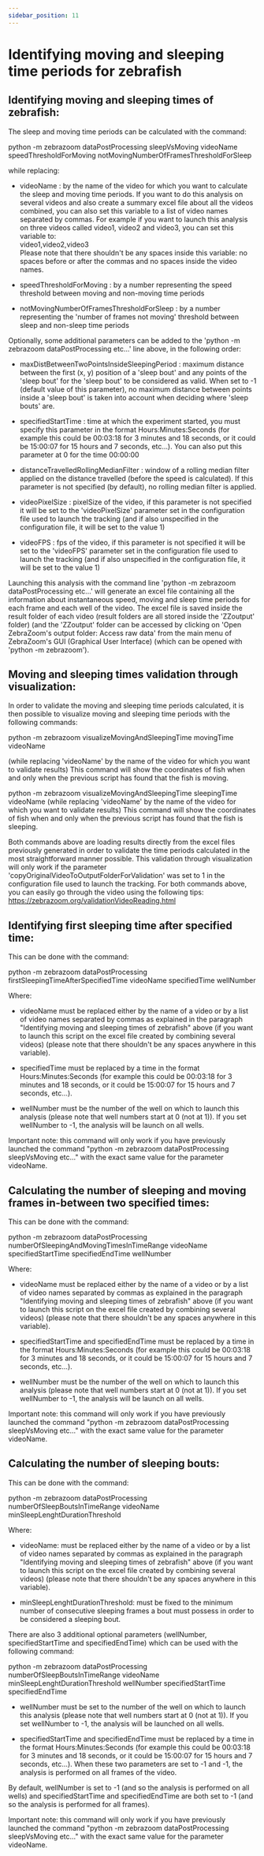 ```yaml
---
sidebar_position: 11
---
```



# Identifying moving and sleeping time periods for zebrafish

## Identifying moving and sleeping times of zebrafish:

The sleep and moving time periods can be calculated with the command:

python -m zebrazoom dataPostProcessing sleepVsMoving videoName speedThresholdForMoving notMovingNumberOfFramesThresholdForSleep

while replacing:

- videoName : by the name of the video for which you want to calculate the sleep and moving time periods.
If you want to do this analysis on several videos and also create a summary excel file about all the videos combined, you can also set this variable to a list of video names separated by commas. For example if you want to launch this analysis on three videos called video1, video2 and video3, you can set this variable to:<br/>
video1,video2,video3<br/>
Please note that there shouldn't be any spaces inside this variable: no spaces before or after the commas and no spaces inside the video names.

- speedThresholdForMoving : by a number representing the speed threshold between moving and non-moving time periods

- notMovingNumberOfFramesThresholdForSleep : by a number representing the 'number of frames not moving' threshold between sleep and non-sleep time periods

Optionally, some additional parameters can be added to the 'python -m zebrazoom dataPostProcessing etc...' line above, in the following order:

- maxDistBetweenTwoPointsInsideSleepingPeriod : maximum distance between the first (x, y) position of a 'sleep bout' and any points of the 'sleep bout' for the 'sleep bout' to be considered as valid. When set to -1 (default value of this parameter), no maximum distance between points inside a 'sleep bout' is taken into account when deciding where 'sleep bouts' are.

- specifiedStartTime : time at which the experiment started, you must specify this parameter in the format Hours:Minutes:Seconds (for example this could be 00:03:18 for 3 minutes and 18 seconds, or it could be 15:00:07 for 15 hours and 7 seconds, etc...). You can also put this parameter at 0 for the time 00:00:00

- distanceTravelledRollingMedianFilter : window of a rolling median filter applied on the distance travelled (before the speed is calculated). If this parameter is not specified (by default), no rolling median filter is applied.

- videoPixelSize : pixelSize of the video, if this parameter is not specified it will be set to the 'videoPixelSize' parameter set in the configuration file used to launch the tracking (and if also unspecified in the configuration file, it will be set to the value 1)

- videoFPS : fps of the video, if this parameter is not specified it will be set to the 'videoFPS' parameter set in the configuration file used to launch the tracking (and if also unspecified in the configuration file, it will be set to the value 1)

Launching this analysis with the command line 'python -m zebrazoom dataPostProcessing etc...' will generate an excel file containing all the information about instantaneous speed, moving and sleep time periods for each frame and each well of the video. The excel file is saved inside the result folder of each video (result folders are all stored inside the 'ZZoutput' folder) (and the 'ZZoutput' folder can be accessed by clicking on 'Open ZebraZoom's output folder: Access raw data' from the main menu of ZebraZoom's GUI (Graphical User Interface) (which can be opened with 'python -m zebrazoom').

## Moving and sleeping times validation through visualization:

In order to validate the moving and sleeping time periods calculated, it is then possible to visualize moving and sleeping time periods with the following commands:

python -m zebrazoom visualizeMovingAndSleepingTime movingTime videoName

(while replacing 'videoName' by the name of the video for which you want to validate results)
This command will show the coordinates of fish when and only when the previous script has found that the fish is moving.

python -m zebrazoom visualizeMovingAndSleepingTime sleepingTime videoName
(while replacing 'videoName' by the name of the video for which you want to validate results)
This command will show the coordinates of fish when and only when the previous script has found that the fish is sleeping.

Both commands above are loading results directly from the excel files previously generated in order to validate the time periods calculated in the most straightforward manner possible.
This validation through visualization will only work if the parameter 'copyOriginalVideoToOutputFolderForValidation' was set to 1 in the configuration file used to launch the tracking.
For both commands above, you can easily go through the video using the following tips: https://zebrazoom.org/validationVideoReading.html

## Identifying first sleeping time after specified time:

This can be done with the command:

python -m zebrazoom dataPostProcessing firstSleepingTimeAfterSpecifiedTime videoName specifiedTime wellNumber

Where:

- videoName must be replaced either by the name of a video or by a list of video names separated by commas as explained in the paragraph "Identifying moving and sleeping times of zebrafish" above (if you want to launch this script on the excel file created by combining several videos) (please note that there shouldn't be any spaces anywhere in this variable).

- specifiedTime must be replaced by a time in the format Hours:Minutes:Seconds (for example this could be 00:03:18 for 3 minutes and 18 seconds, or it could be 15:00:07 for 15 hours and 7 seconds, etc...).

- wellNumber must be the number of the well on which to launch this analysis (please note that well numbers start at 0 (not at 1)). If you set wellNumber to -1, the analysis will be launch on all wells.

Important note: this command will only work if you have previously launched the command "python -m zebrazoom dataPostProcessing sleepVsMoving etc..." with the exact same value for the parameter videoName.

## Calculating the number of sleeping and moving frames in-between two specified times:

This can be done with the command:

python -m zebrazoom dataPostProcessing numberOfSleepingAndMovingTimesInTimeRange videoName specifiedStartTime specifiedEndTime wellNumber

Where:

- videoName must be replaced either by the name of a video or by a list of video names separated by commas as explained in the paragraph "Identifying moving and sleeping times of zebrafish" above (if you want to launch this script on the excel file created by combining several videos) (please note that there shouldn't be any spaces anywhere in this variable).

- specifiedStartTime and specifiedEndTime must be replaced by a time in the format Hours:Minutes:Seconds (for example this could be 00:03:18 for 3 minutes and 18 seconds, or it could be 15:00:07 for 15 hours and 7 seconds, etc...).

- wellNumber must be the number of the well on which to launch this analysis (please note that well numbers start at 0 (not at 1)). If you set wellNumber to -1, the analysis will be launch on all wells.

Important note: this command will only work if you have previously launched the command "python -m zebrazoom dataPostProcessing sleepVsMoving etc..." with the exact same value for the parameter videoName.

## Calculating the number of sleeping bouts:

This can be done with the command:

python -m zebrazoom dataPostProcessing numberOfSleepBoutsInTimeRange videoName minSleepLenghtDurationThreshold

Where:

- videoName: must be replaced either by the name of a video or by a list of video names separated by commas as explained in the paragraph "Identifying moving and sleeping times of zebrafish" above (if you want to launch this script on the excel file created by combining several videos) (please note that there shouldn't be any spaces anywhere in this variable).

- minSleepLenghtDurationThreshold: must be fixed to the minimum number of consecutive sleeping frames a bout must possess in order to be considered a sleeping bout.

There are also 3 additional optional parameters (wellNumber, specifiedStartTime and specifiedEndTime) which can be used with the following command:

python -m zebrazoom dataPostProcessing numberOfSleepBoutsInTimeRange videoName minSleepLenghtDurationThreshold wellNumber specifiedStartTime specifiedEndTime

- wellNumber must be set to the number of the well on which to launch this analysis (please note that well numbers start at 0 (not at 1)). If you set wellNumber to -1, the analysis will be launched on all wells.

- specifiedStartTime and specifiedEndTime must be replaced by a time in the format Hours:Minutes:Seconds (for example this could be 00:03:18 for 3 minutes and 18 seconds, or it could be 15:00:07 for 15 hours and 7 seconds, etc...). When these two parameters are set to -1 and -1, the analysis is performed on all frames of the video.

By default, wellNumber is set to -1 (and so the analysis is performed on all wells) and specifiedStartTime and specifiedEndTime are both set to -1 (and so the analysis is performed for all frames).

Important note: this command will only work if you have previously launched the command "python -m zebrazoom dataPostProcessing sleepVsMoving etc..." with the exact same value for the parameter videoName.